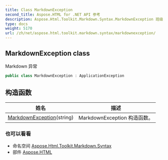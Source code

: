 ```yaml
---
title: Class MarkdownException
second_title: Aspose.HTML for .NET API 参考
description: Aspose.Html.Toolkit.Markdown.Syntax.MarkdownException 班级. Markdown 异常
type: docs
weight: 5170
url: /zh/net/aspose.html.toolkit.markdown.syntax/markdownexception/
---
```

## MarkdownException class

Markdown 异常

```csharp
public class MarkdownException : ApplicationException
```

## 构造函数

| 姓名 | 描述 |
| --- | --- |
| [MarkdownException](markdownexception/)(string) | MarkdownException 构造函数。 |

### 也可以看看

* 命名空间 [Aspose.Html.Toolkit.Markdown.Syntax](../../aspose.html.toolkit.markdown.syntax/)
* 部件 [Aspose.HTML](../../)


